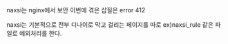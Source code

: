 naxsi는 nginx에서 보안
이번에 겪은 삽질은 error 412

naxsi는 기본적으로 전부 디나이로 막고
걸리는 페이지를 따로 ex)naxsi_rule 같은 파일로 예외처리를 한다.